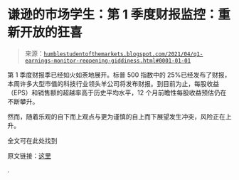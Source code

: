 <!--yml

分类：未分类

日期：2024-05-18 02:01:01

-->

# 谦逊的市场学生：第 1 季度财报监控：重新开放的狂喜

> 来源：[`humblestudentofthemarkets.blogspot.com/2021/04/q1-earnings-monitor-reopening-giddiness.html#0001-01-01`](https://humblestudentofthemarkets.blogspot.com/2021/04/q1-earnings-monitor-reopening-giddiness.html#0001-01-01)

第 1 季度财报季已经如火如荼地展开。标普 500 指数中的 25%已经发布了财报，本周许多大型市值的科技行业领头羊公司将发布财报。到目前为止，每股收益（EPS）和销售额的超越率高于历史平均水平，12 个月前瞻性每股收益预估仍在不断攀升。

然而，随着乐观的自下而上观点与更为谨慎的自上而下展望发生冲突，风险正在上升。

全文可在此处找到

原文链接：[这里](https://humblestudentofthemarkets.com/2021/04/26/q1-earnings-monitor-reopening-giddiness/)

.
